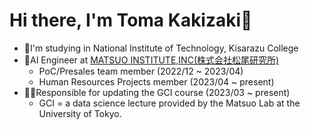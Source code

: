 # Hi there,  I'm Toma Kakizaki👋

- 🏫I'm studying in National Institute of Technology, Kisarazu College
- 🤖AI Engineer at [MATSUO INSTITUTE,INC(株式会社松尾研究所)](https://matsuo-institute.com/)
  - PoC/Presales team member (2022/12 ~ 2023/04)
  - Human Resources Projects member (2023/04 ~ present)
- 👨‍💻Responsible for updating the GCI course (2023/03 ~ present)
  - GCI = a data science lecture provided by the Matsuo Lab at the University of Tokyo.


<!--
**kkzkkakky/kkzkkakky** is a ✨ _special_ ✨ repository because its `README.md` (this file) appears on your GitHub profile.

Here are some ideas to get you started:

- 🔭 I’m currently working on ...
- 🌱 I’m currently learning ...
- 👯 I’m looking to collaborate on ...
- 🤔 I’m looking for help with ...
- 💬 Ask me about ...
- 📫 How to reach me: ...
- 😄 Pronouns: ...
- ⚡ Fun fact: ...
-->
